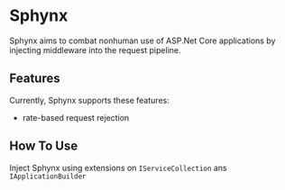 # Sphynx #

Sphynx aims to combat nonhuman use of ASP.Net Core applications by injecting middleware into the request pipeline.

## Features ##
Currently, Sphynx supports these features:
* rate-based request rejection

## How To Use ##

Inject Sphynx using extensions on `IServiceCollection` ans `IApplicationBuilder`
```cs

```